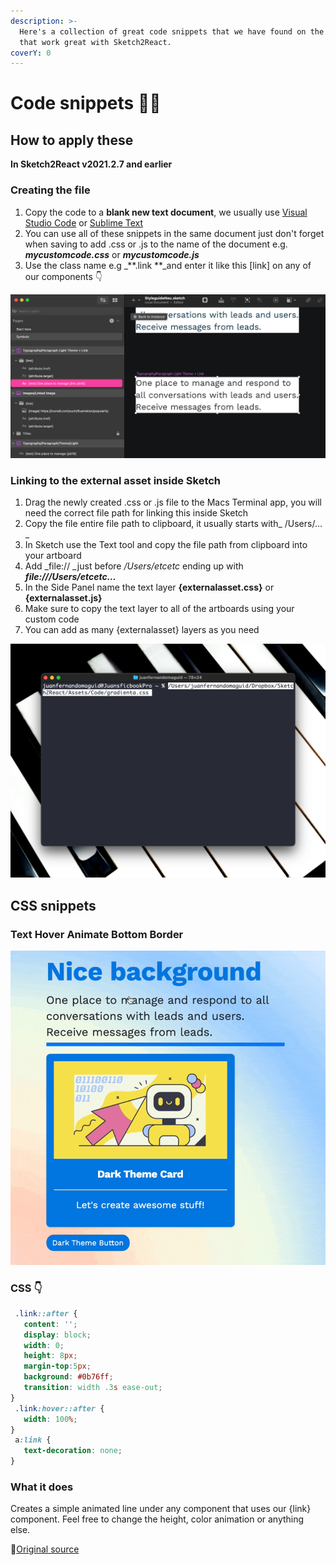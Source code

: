 ```yaml
---
description: >-
  Here's a collection of great code snippets that we have found on the internets
  that work great with Sketch2React.
coverY: 0
---
```


# Code snippets 👩‍💻

## How to apply these

**In Sketch2React v2021.2.7 and earlier**

### **Creating the file**

1. Copy the code to a **blank new text document**, we usually use [Visual Studio Code](https://code.visualstudio.com/download) or [Sublime Text](https://www.sublimetext.com/3)
2. You can use all of these snippets in the same document just don't forget when saving to add .css or .js to the name of the document e.g. _**mycustomcode.css**_ or _**mycustomcode.js**_
3. Use the class name e.g _**.link **_and enter it like this \[link] on any of our components 👇

![Here we're using our custom .link CSS attached to a reusable component aka symbol \[link\]](<../.gitbook/assets/CleanShot 2021-10-15 at 22.24.51@2x.png>)

### Linking to the external asset inside Sketch

1. Drag the newly created .css or .js file to the Macs Terminal app, you will need the correct file path for linking this inside Sketch
2. Copy the file entire file path to clipboard, it usually starts with_ /Users/…_
3. In Sketch use the Text tool and copy the file path from clipboard into your artboard
4. Add _file:// _just before _/Users/etcetc_ ending up with _**file:///Users/etcetc…**_
5. In the Side Panel name the text layer **{externalasset.css}** or **{externalasset.js}**
6. Make sure to copy the text layer to all of the artboards using your custom code
7. You can add as many {externalasset} layers as you need

![](<../.gitbook/assets/CleanShot 2021-10-15 at 22.40.20@2x.png>)

## CSS snippets

### Text Hover Animate Bottom Border

![](../.gitbook/assets/animated-text-hover-line.gif)

### CSS 👇

```css
 .link::after {
   content: '';
   display: block;
   width: 0;
   height: 8px;
   margin-top:5px;
   background: #0b76ff;
   transition: width .3s ease-out;
}
 .link:hover::after {
   width: 100%;
}
 a:link {
   text-decoration: none;
}
```

### What it does

Creates a simple animated line under any component that uses our {link} component. Feel free to change the height, color animation or anything else.

📗[Original source](https://coreymoen.notion.site/coreymoen/de3afdae4ffe481d8afe33bf52de2346?v=b20394b5d9774b90b146b59eb6888637\&p=e094fc3bc295452d8b7be6ea858a978a)

